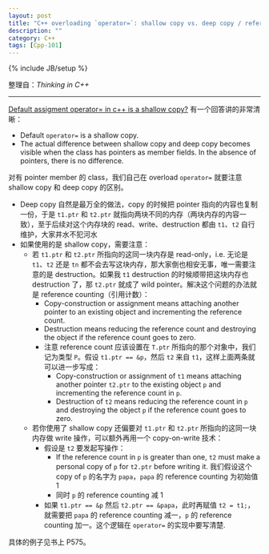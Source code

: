 ```yaml
---
layout: post
title: "C++ overloading `operator=`: shallow copy vs. deep copy / reference counting / copy on write"
description: ""
category: C++
tags: [Cpp-101]
---
```

{% include JB/setup %}

整理自：_Thinking in C++_

-----

[Default assigment operator= in c++ is a shallow copy?](http://stackoverflow.com/questions/5096464/default-assigment-operator-in-c-is-a-shallow-copy) 有一个回答讲的非常清晰：

- Default `operator=` is a shallow copy.
- The actual difference between shallow copy and deep copy becomes visible when the class has pointers as member fields. In the absence of pointers, there is no difference.

对有 pointer member 的 class，我们自己在 overload `operator=` 就要注意 shallow copy 和 deep copy 的区别。

- Deep copy 自然是最万全的做法，copy 的时候把 pointer 指向的内容也复制一份，于是 `t1.ptr` 和 `t2.ptr` 就指向两块不同的内存（两块内存的内容一致），至于后续对这个内存块的 read、write、destruction 都由 `t1`、`t2` 自行维护，大家井水不犯河水
- 如果使用的是 shallow copy，需要注意：
	- 若 `t1.ptr` 和 `t2.ptr` 所指向的这同一块内存是 read-only，i.e. 无论是 `t1`、`t2` 还是 `tn` 都不会去写这块内存，那大家倒也相安无事，唯一需要注意的是 destruction。如果我 `t1` destruction 的时候顺带把这块内存也 destruction 了，那 `t2.ptr` 就成了 wild pointer。解决这个问题的办法就是 reference counting（引用计数）：
		- Copy-construction or assignment means attaching another pointer to an existing object and incrementing the reference count. 
		- Destruction means reducing the reference count and destroying the object if the reference count goes to zero.
		- 注意 reference count 应该设置在 `T.ptr` 所指向的那个对象中，我们记为类型 `P`。假设 `t1.ptr == &p`，然后 `t2` 来自 `t1`，这样上面两条就可以进一步写成：
			- Copy-construction or assignment of `t1` means attaching another pointer `t2.ptr` to the existing object `p` and incrementing the reference count in `p`. 
			- Destruction of `t2` means reducing the reference count in `p` and destroying the object `p` if the reference count goes to zero.
	- 若你使用了 shallow copy 还偏要对 `t1.ptr` 和 `t2.ptr` 所指向的这同一块内存做 write 操作，可以额外再用一个 copy-on-write 技术：
		- 假设是 `t2` 要发起写操作：
			- If the reference count in `p` is greater than one, `t2` must make a personal copy of `p` for `t2.ptr` before writing it. 我们假设这个 copy of `p` 的名字为 `papa`，`papa` 的 reference counting 为初始值 1
			- 同时 `p` 的 reference counting 减 1
		- 如果 `t1.ptr == &p` 然后 `t2.ptr == &papa`，此时再赋值 `t2 = t1;`，就需要把 `papa` 的 reference counting 减一，`p` 的 reference counting 加一。这个逻辑在 `operator=` 的实现中要写清楚. 
		
具体的例子见书上 P575。